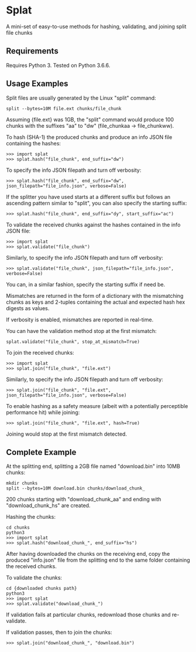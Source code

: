 # Splat

A mini-set of easy-to-use methods for hashing, validating, and joining split file chunks

## Requirements

Requires Python 3. Tested on Python 3.6.6.

## Usage Examples

Split files are usually generated by the Linux "split" command:
```
split --bytes=10M file.ext chunks/file_chunk
```

Assuming {file.ext} was 1GB, the "split" command would produce 100 chunks with the suffixes "aa" to "dw" (file_chunkaa -> file_chunkww).

To hash (SHA-1) the produced chunks and produce an info JSON file containing the hashes:
```
>>> import splat
>>> splat.hash("file_chunk", end_suffix="dw")
```

To specify the info JSON filepath and turn off verbosity:
```
>>> splat.hash("file_chunk", end_suffix="dw", json_filepath="file_info.json", verbose=False)
```

If the splitter you have used starts at a different suffix but follows an ascending pattern similar to "split", you can also specify the starting suffix:
```
>>> splat.hash("file_chunk", end_suffix="dy", start_suffix="ac")
```

To validate the received chunks against the hashes contained in the info JSON file:
```
>>> import splat
>>> splat.validate("file_chunk")
```

Similarly, to specify the info JSON filepath and turn off verbosity:
```
>>> splat.validate("file_chunk", json_filepath="file_info.json", verbose=False)
```

You can, in a similar fashion, specify the starting suffix if need be.

Mismatches are returned in the form of a dictionary with the mismatching chunks as keys and 2-tuples containing the actual and expected hash hex digests as values.

If verbosity is enabled, mismatches are reported in real-time.

You can have the validation method stop at the first mismatch:
```
splat.validate("file_chunk", stop_at_mismatch=True)
```

To join the received chunks:
```
>>> import splat
>>> splat.join("file_chunk", "file.ext")
```

Similarly, to specify the info JSON filepath and turn off verbosity:
```
>>> splat.join("file_chunk", "file.ext", json_filepath="file_info.json", verbose=False)
```

To enable hashing as a safety measure (albeit with a potentially perceptible performance hit) while joining:
```
>>> splat.join("file_chunk", "file.ext", hash=True)
```

Joining would stop at the first mismatch detected.

## Complete Example

At the splitting end, splitting a 2GB file named "download.bin" into 10MB chunks:
```
mkdir chunks
split --bytes=10M download.bin chunks/download_chunk_
```

200 chunks starting with "download_chunk_aa" and ending with "download_chunk_hs" are created.

Hashing the chunks:
```
cd chunks
python3
>>> import splat
>>> splat.hash("download_chunk_", end_suffix="hs")
```

After having downloaded the chunks on the receiving end, copy the produced "info.json" file from the splitting end to the same folder containing the received chunks.

To validate the chunks:
```
cd {downloaded chunks path}
python3
>>> import splat
>>> splat.validate("download_chunk_")
```

If validation fails at particular chunks, redownload those chunks and re-validate.

If validation passes, then to join the chunks:
```
>>> splat.join("download_chunk_", "download.bin")
```